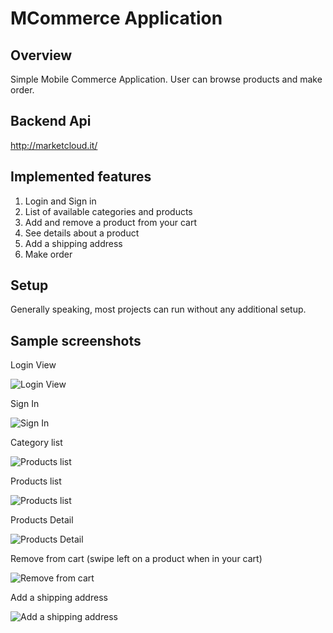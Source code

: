 
# MCommerce Application

## Overview

Simple Mobile Commerce Application. User can browse products and make order.

## Backend Api 
http://marketcloud.it/

## Implemented features ##

1. Login and Sign in
2. List of available categories and products 
3. Add and remove a product from your cart
4. See details about a product
5. Add a shipping address
6. Make order

## Setup

Generally speaking, most projects can run without any additional setup.

## Sample screenshots ##

Login View 

![Login View](screenshots/login_screen.png)

Sign In

![Sign In](screenshots/signup_screen.png)

Category list

![Products list](screenshots/category.png)

Products list

![Products list](screenshots/product.png)

Products Detail

![Products Detail](screenshots/product_detail.png)

Remove from cart (swipe left on a product when in your cart)

![Remove from cart](screenshots/remove_from_cart.PNG)

Add a shipping address

![Add a shipping address](screenshots/shipping_address.PNG)
